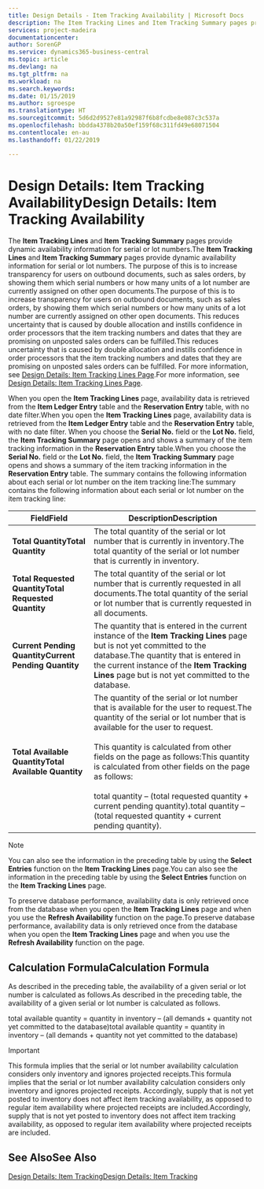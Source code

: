 ```yaml
---
title: Design Details - Item Tracking Availability | Microsoft Docs
description: The Item Tracking Lines and Item Tracking Summary pages provide dynamic availability information for serial or lot numbers. The purpose of this is to increase transparency for users on outbound documents, such as sales orders, by showing them which serial numbers or how many units of a lot number are currently assigned on other open documents.
services: project-madeira
documentationcenter: 
author: SorenGP
ms.service: dynamics365-business-central
ms.topic: article
ms.devlang: na
ms.tgt_pltfrm: na
ms.workload: na
ms.search.keywords: 
ms.date: 01/15/2019
ms.author: sgroespe
ms.translationtype: HT
ms.sourcegitcommit: 5d6d2d9527e81a92987f6b8fcdbe8e087c3c537a
ms.openlocfilehash: bbdda4378b20a50ef159f68c311fd49e68071504
ms.contentlocale: en-au
ms.lasthandoff: 01/22/2019

---
```

# <a name="design-details-item-tracking-availability"></a><span data-ttu-id="8c49b-104">Design Details: Item Tracking Availability</span><span class="sxs-lookup"><span data-stu-id="8c49b-104">Design Details: Item Tracking Availability</span></span>
<span data-ttu-id="8c49b-105">The **Item Tracking Lines** and **Item Tracking Summary** pages provide dynamic availability information for serial or lot numbers.</span><span class="sxs-lookup"><span data-stu-id="8c49b-105">The **Item Tracking Lines** and **Item Tracking Summary** pages provide dynamic availability information for serial or lot numbers.</span></span> <span data-ttu-id="8c49b-106">The purpose of this is to increase transparency for users on outbound documents, such as sales orders, by showing them which serial numbers or how many units of a lot number are currently assigned on other open documents.</span><span class="sxs-lookup"><span data-stu-id="8c49b-106">The purpose of this is to increase transparency for users on outbound documents, such as sales orders, by showing them which serial numbers or how many units of a lot number are currently assigned on other open documents.</span></span> <span data-ttu-id="8c49b-107">This reduces uncertainty that is caused by double allocation and instills confidence in order processors that the item tracking numbers and dates that they are promising on unposted sales orders can be fulfilled.</span><span class="sxs-lookup"><span data-stu-id="8c49b-107">This reduces uncertainty that is caused by double allocation and instills confidence in order processors that the item tracking numbers and dates that they are promising on unposted sales orders can be fulfilled.</span></span> <span data-ttu-id="8c49b-108">For more information, see [Design Details: Item Tracking Lines Page](design-details-item-tracking-lines-window.md).</span><span class="sxs-lookup"><span data-stu-id="8c49b-108">For more information, see [Design Details: Item Tracking Lines Page](design-details-item-tracking-lines-window.md).</span></span>  

 <span data-ttu-id="8c49b-109">When you open the **Item Tracking Lines** page, availability data is retrieved from the **Item Ledger Entry** table and the **Reservation Entry** table, with no date filter.</span><span class="sxs-lookup"><span data-stu-id="8c49b-109">When you open the **Item Tracking Lines** page, availability data is retrieved from the **Item Ledger Entry** table and the **Reservation Entry** table, with no date filter.</span></span> <span data-ttu-id="8c49b-110">When you choose the **Serial No.** field or the **Lot No.** field, the **Item Tracking Summary** page opens and shows a summary of the item tracking information in the **Reservation Entry** table.</span><span class="sxs-lookup"><span data-stu-id="8c49b-110">When you choose the **Serial No.** field or the **Lot No.** field, the **Item Tracking Summary** page opens and shows a summary of the item tracking information in the **Reservation Entry** table.</span></span> <span data-ttu-id="8c49b-111">The summary contains the following information about each serial or lot number on the item tracking line:</span><span class="sxs-lookup"><span data-stu-id="8c49b-111">The summary contains the following information about each serial or lot number on the item tracking line:</span></span>  

|<span data-ttu-id="8c49b-112">Field</span><span class="sxs-lookup"><span data-stu-id="8c49b-112">Field</span></span>|<span data-ttu-id="8c49b-113">Description</span><span class="sxs-lookup"><span data-stu-id="8c49b-113">Description</span></span>|  
|---------------------------------|---------------------------------------|  
|<span data-ttu-id="8c49b-114">**Total Quantity**</span><span class="sxs-lookup"><span data-stu-id="8c49b-114">**Total Quantity**</span></span>|<span data-ttu-id="8c49b-115">The total quantity of the serial or lot number that is currently in inventory.</span><span class="sxs-lookup"><span data-stu-id="8c49b-115">The total quantity of the serial or lot number that is currently in inventory.</span></span>|  
|<span data-ttu-id="8c49b-116">**Total Requested Quantity**</span><span class="sxs-lookup"><span data-stu-id="8c49b-116">**Total Requested Quantity**</span></span>|<span data-ttu-id="8c49b-117">The total quantity of the serial or lot number that is currently requested in all documents.</span><span class="sxs-lookup"><span data-stu-id="8c49b-117">The total quantity of the serial or lot number that is currently requested in all documents.</span></span>|  
|<span data-ttu-id="8c49b-118">**Current Pending Quantity**</span><span class="sxs-lookup"><span data-stu-id="8c49b-118">**Current Pending Quantity**</span></span>|<span data-ttu-id="8c49b-119">The quantity that is entered in the current instance of the **Item Tracking Lines** page but is not yet committed to the database.</span><span class="sxs-lookup"><span data-stu-id="8c49b-119">The quantity that is entered in the current instance of the **Item Tracking Lines** page but is not yet committed to the database.</span></span>|  
|<span data-ttu-id="8c49b-120">**Total Available Quantity**</span><span class="sxs-lookup"><span data-stu-id="8c49b-120">**Total Available Quantity**</span></span>|<span data-ttu-id="8c49b-121">The quantity of the serial or lot number that is available for the user to request.</span><span class="sxs-lookup"><span data-stu-id="8c49b-121">The quantity of the serial or lot number that is available for the user to request.</span></span><br /><br /> <span data-ttu-id="8c49b-122">This quantity is calculated from other fields on the page as follows:</span><span class="sxs-lookup"><span data-stu-id="8c49b-122">This quantity is calculated from other fields on the page as follows:</span></span><br /><br /> <span data-ttu-id="8c49b-123">total quantity – (total requested quantity + current pending quantity).</span><span class="sxs-lookup"><span data-stu-id="8c49b-123">total quantity – (total requested quantity + current pending quantity).</span></span>|  

> [!NOTE]  
>  <span data-ttu-id="8c49b-124">You can also see the information in the preceding table by using the **Select Entries** function on the **Item Tracking Lines** page.</span><span class="sxs-lookup"><span data-stu-id="8c49b-124">You can also see the information in the preceding table by using the **Select Entries** function on the **Item Tracking Lines** page.</span></span>  

 <span data-ttu-id="8c49b-125">To preserve database performance, availability data is only retrieved once from the database when you open the **Item Tracking Lines** page and when you use the **Refresh Availability** function on the page.</span><span class="sxs-lookup"><span data-stu-id="8c49b-125">To preserve database performance, availability data is only retrieved once from the database when you open the **Item Tracking Lines** page and when you use the **Refresh Availability** function on the page.</span></span>  

## <a name="calculation-formula"></a><span data-ttu-id="8c49b-126">Calculation Formula</span><span class="sxs-lookup"><span data-stu-id="8c49b-126">Calculation Formula</span></span>  
 <span data-ttu-id="8c49b-127">As described in the preceding table, the availability of a given serial or lot number is calculated as follows.</span><span class="sxs-lookup"><span data-stu-id="8c49b-127">As described in the preceding table, the availability of a given serial or lot number is calculated as follows.</span></span>  

 <span data-ttu-id="8c49b-128">total available quantity = quantity in inventory – (all demands + quantity not yet committed to the database)</span><span class="sxs-lookup"><span data-stu-id="8c49b-128">total available quantity = quantity in inventory – (all demands + quantity not yet committed to the database)</span></span>  

> [!IMPORTANT]  
>  <span data-ttu-id="8c49b-129">This formula implies that the serial or lot number availability calculation considers only inventory and ignores projected receipts.</span><span class="sxs-lookup"><span data-stu-id="8c49b-129">This formula implies that the serial or lot number availability calculation considers only inventory and ignores projected receipts.</span></span> <span data-ttu-id="8c49b-130">Accordingly, supply that is not yet posted to inventory does not affect item tracking availability, as opposed to regular item availability where projected receipts are included.</span><span class="sxs-lookup"><span data-stu-id="8c49b-130">Accordingly, supply that is not yet posted to inventory does not affect item tracking availability, as opposed to regular item availability where projected receipts are included.</span></span>  

## <a name="see-also"></a><span data-ttu-id="8c49b-131">See Also</span><span class="sxs-lookup"><span data-stu-id="8c49b-131">See Also</span></span>  
 [<span data-ttu-id="8c49b-132">Design Details: Item Tracking</span><span class="sxs-lookup"><span data-stu-id="8c49b-132">Design Details: Item Tracking</span></span>](design-details-item-tracking.md)

